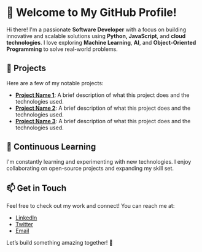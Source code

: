 # 👋 Welcome to My GitHub Profile!

Hi there! I'm a passionate **Software Developer** with a focus on building innovative and scalable solutions using **Python, JavaScript**, and **cloud technologies**. I love exploring **Machine Learning**, **AI**, and **Object-Oriented Programming** to solve real-world problems.

## 🔧 Projects

Here are a few of my notable projects:

- **[Project Name 1](https://github.com/yourusername/project1)**: A brief description of what this project does and the technologies used.
- **[Project Name 2](https://github.com/yourusername/project2)**: A brief description of what this project does and the technologies used.
- **[Project Name 3](https://github.com/yourusername/project3)**: A brief description of what this project does and the technologies used.

## 🌱 Continuous Learning

I'm constantly learning and experimenting with new technologies. I enjoy collaborating on open-source projects and expanding my skill set.

## 📫 Get in Touch

Feel free to check out my work and connect! You can reach me at:

- [LinkedIn](https://www.linkedin.com/in/yourusername/)
- [Twitter](https://twitter.com/yourusername)
- [Email](mailto:your.email@domain.com)

Let’s build something amazing together! 🚀

